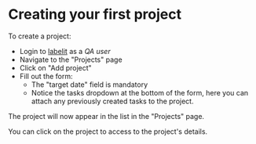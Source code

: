 # Creating your first project

To create a project:

* Login to [labelit](localhost:8080/) as a *QA user*
* Navigate to the "Projects" page
* Click on "Add project"
* Fill out the form:
  * The "target date" field is mandatory
  * Notice the tasks dropdown at the bottom of the form, here you can attach any previously created
  tasks to the project.

The project will now appear in the list in the "Projects" page.

You can click on the project to access to the project's details.